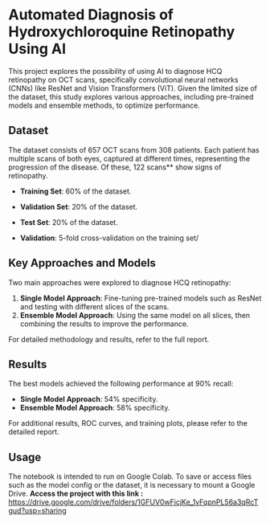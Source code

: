 # Automated Diagnosis of Hydroxychloroquine Retinopathy Using AI

This project explores the possibility of using AI to diagnose HCQ retinopathy on OCT scans, specifically convolutional neural networks (CNNs) like ResNet and Vision Transformers (ViT). Given the limited size of the dataset, this study explores various approaches, including pre-trained models and ensemble methods, to optimize performance.

## Dataset

The dataset consists of 657 OCT scans from 308 patients. Each patient has multiple scans of both eyes, captured at different times, representing the progression of the disease. Of these, 122 scans** show signs of retinopathy.

- **Training Set**: 60% of the dataset.
- **Validation Set**: 20% of the dataset.
- **Test Set**: 20% of the dataset.

- **Validation**: 5-fold cross-validation on the training set/

## Key Approaches and Models

Two main approaches were explored to diagnose HCQ retinopathy:

1. **Single Model Approach**: Fine-tuning pre-trained models such as ResNet and testing with different slices of the scans.
2. **Ensemble Model Approach**: Using the same model on all slices, then combining the results to improve the performance.

For detailed methodology and results, refer to the full report.

## Results

The best models achieved the following performance at 90% recall:

- **Single Model Approach**: 54% specificity.
- **Ensemble Model Approach**: 58% specificity.

For additional results, ROC curves, and training plots, please refer to the detailed report. 

## Usage

The notebook is intended to run on Google Colab. To save or access files such as the model config or the dataset, it is necessary to mount a Google Drive.
**Access the project with this link :** https://drive.google.com/drive/folders/1GFUV0wFicjKe_1vFqpnPL56a3qRcTgud?usp=sharing

